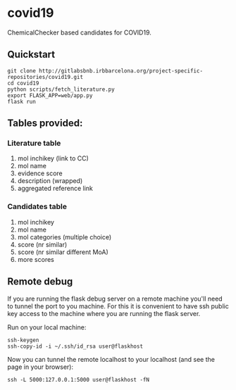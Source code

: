 # covid19

ChemicalChecker based candidates for COVID19.

## Quickstart

```shell
git clone http://gitlabsbnb.irbbarcelona.org/project-specific-repositories/covid19.git
cd covid19
python scripts/fetch_literature.py
export FLASK_APP=web/app.py
flask run 
```

## Tables provided:

### Literature table
1. mol inchikey (link to CC)
2. mol name
3. evidence score
4. description (wrapped)
5. aggregated reference link

### Candidates table
1. mol inchikey
2. mol name
3. mol categories (multiple choice)
4. score (nr similar)
5. score (nr similar different MoA)
6. more scores

## Remote debug

If you are running the flask debug server on a remote machine you'll need to tunnel the port to you machine.
For this it is convenient to have ssh public key access to the machine where you are running the flask server.


Run on your local machine:
```shell
ssh-keygen
ssh-copy-id -i ~/.ssh/id_rsa user@flaskhost
```

Now you can tunnel the remote localhost to your localhost (and see the page in your browser):
```shell
ssh -L 5000:127.0.0.1:5000 user@flaskhost -fN
```